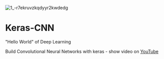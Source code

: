 ![1_-r7ekruvzkqdyyr2kwdedg](https://user-images.githubusercontent.com/39456500/43687236-e3bdfed2-98e6-11e8-94f0-b4458e599039.png)

# Keras-CNN
"Hello World" of Deep Learning

Build Convolutional Neural Networks with keras - 
show video on [YouTube](https://www.youtube.com/watch?v=FW38VRP-E9M)
